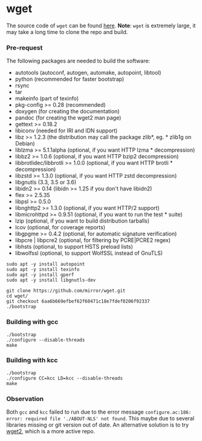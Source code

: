 # wget

The source code of `wget` can be found [here](https://github.com/mirror/wget).
**Note**: `wget` is extremely large, it may take a long time to clone the repo and build.

### Pre-request
The following packages are needed to build the software:

* autotools (autoconf, autogen, automake, autopoint, libtool)
* python (recommended for faster bootstrap)
* rsync
* tar
* makeinfo (part of texinfo)
* pkg-config >= 0.28 (recommended)
* doxygen (for creating the documentation)
* pandoc (for creating the wget2 man page)
* gettext >= 0.18.2
* libiconv (needed for IRI and IDN support)
* libz >= 1.2.3 (the distribution may call the package zlib*, eg. * zlib1g on Debian)
* liblzma >= 5.1.1alpha (optional, if you want HTTP lzma * decompression)
* libbz2 >= 1.0.6 (optional, if you want HTTP bzip2 decompression)
* libbrotlidec/libbrotli >= 1.0.0 (optional, if you want HTTP brotli * decompression)
* libzstd >= 1.3.0 (optional, if you want HTTP zstd decompression)
* libgnutls (3.3, 3.5 or 3.6)
* libidn2 >= 0.14 (libidn >= 1.25 if you don't have libidn2)
* flex >= 2.5.35
* libpsl >= 0.5.0
* libnghttp2 >= 1.3.0 (optional, if you want HTTP/2 support)
* libmicrohttpd >= 0.9.51 (optional, if you want to run the test * suite)
* lzip (optional, if you want to build distribution tarballs)
* lcov (optional, for coverage reports)
* libgpgme >= 0.4.2 (optional, for automatic signature verification)
* libpcre | libpcre2 (optional, for filtering by PCRE|PCRE2 regex)
* libhsts (optional, to support HSTS preload lists)
* libwolfssl (optional, to support WolfSSL instead of GnuTLS)


```
sudo apt -y install autopoint
sudo apt -y install texinfo
sudo apt -y install gperf
sudo apt -y install libgnutls-dev

git clone https://github.com/mirror/wget.git
cd wget/
git checkout 6aa6b669efbef62f60471c18e7fdef0206f92337
./bootstrap
```


### Building with gcc
```
./bootstrap
./configure --disable-threads
make
```

### Building with kcc
```
./bootstrap
./configure CC=kcc LD=kcc --disable-threads
make
```

### Observation

Both `gcc` and `kcc` failed to run due to the error message `configure.ac:186: error: required file './ABOUT-NLS' not found`. This maybe due to several libraries missing or git version out of date. An alternative solution is to try [wget2](https://github.com/rockdaboot/wget2), which is a more active repo.
